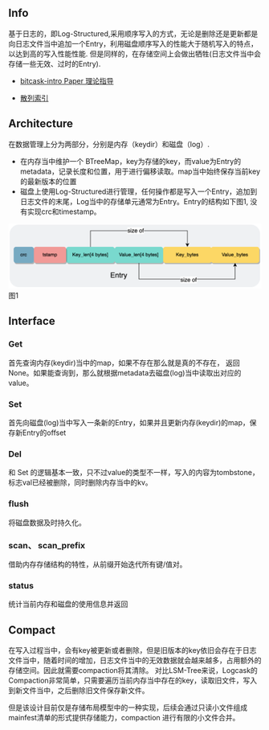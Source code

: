 ## Info
基于日志的，即Log-Structured,采用顺序写入的方式，无论是删除还是更新都是向日志文件当中追加一个Entry，利用磁盘顺序写入的性能大于随机写入的特点，以达到高的写入性能性能.
但是同样的，在存储空间上会做出牺牲(日志文件当中会存储一些无效、过时的Entry).

* [bitcask-intro Paper 理论指导](https://riak.com/assets/bitcask-intro.pdf) 

* [散列索引](http://ddia.vonng.com/#/ch3?id=%e6%95%a3%e5%88%97%e7%b4%a2%e5%bc%95) 

## Architecture
在数据管理上分为两部分，分别是内存（keydir）和磁盘（log）.

* 在内存当中维护一个 BTreeMap，key为存储的key，而value为Entry的metadata，记录长度和位置，用于进行偏移读取。map当中始终保存当前key的最新版本的位置
* 磁盘上使用Log-Structured进行管理，任何操作都是写入一个Entry，追加到日志文件的末尾，Log当中的存储单元通常为Entry。Entry的结构如下图1, 没有实现crc和timestamp。

![kv-entry-layout](./images/kv-entry-layout.png) 图1


## Interface
### Get
首先查询内存(keydir)当中的map，如果不存在那么就是真的不存在， 返回None。如果能查询到，那么就根据metadata去磁盘(log)当中读取出对应的value。

### Set
首先向磁盘(log)当中写入一条新的Entry，如果并且更新内存(keydir)的map，保存新Entry的offset

### Del
和 Set 的逻辑基本一致，只不过value的类型不一样，写入的内容为tombstone，标志val已经被删除，同时删除内存当中的kv。

### flush
将磁盘数据及时持久化。

### scan、 scan_prefix
借助内存存储结构的特性，从前缀开始迭代所有键/值对。

### status
统计当前内存和磁盘的使用信息并返回

## Compact
在写入过程当中，会有key被更新或者删除，但是旧版本的key依旧会存在于日志文件当中，随着时间的增加，日志文件当中的无效数据就会越来越多，占用额外的存储空间。因此就需要compaction将其清除。 
对比LSM-Tree来说，Logcask的Compaction非常简单，只需要遍历当前内存当中存在的key，读取旧文件，写入到新文件当中，之后删除旧文件保存新文件。

但是该设计目前仅是存储布局模型中的一种实现，后续会通过只读小文件组成mainfest清单的形式提供存储能力，compaction 进行有限的小文件合并。

